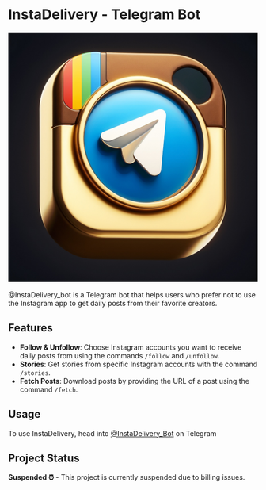 # InstaDelivery - Telegram Bot

![InstaDelivery](https://github.com/roshidoniy/InstaDelivery/blob/main/images/InstaDelivery.jpg)

@InstaDelivery_bot is a Telegram bot that helps users who prefer not to use the Instagram app to get daily posts from their favorite creators.

## Features

- **Follow & Unfollow**: Choose Instagram accounts you want to receive daily posts from using the commands `/follow` and `/unfollow`.
- **Stories**: Get stories from specific Instagram accounts with the command `/stories`.
- **Fetch Posts**: Download posts by providing the URL of a post using the command `/fetch`.

## Usage

To use InstaDelivery, head into [@InstaDelivery_Bot](https://t.me/InstaDelivery_Bot) on Telegram

## Project Status

**Suspended ⏰** - This project is currently suspended due to billing issues.
